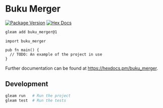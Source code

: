 # Buku Merger

[![Package Version](https://img.shields.io/hexpm/v/buku_merger)](https://hex.pm/packages/buku_merger)
[![Hex Docs](https://img.shields.io/badge/hex-docs-ffaff3)](https://hexdocs.pm/buku_merger/)

```sh
gleam add buku_merger@1
```
```gleam
import buku_merger

pub fn main() {
  // TODO: An example of the project in use
}
```

Further documentation can be found at <https://hexdocs.pm/buku_merger>.

## Development

```sh
gleam run   # Run the project
gleam test  # Run the tests
```
